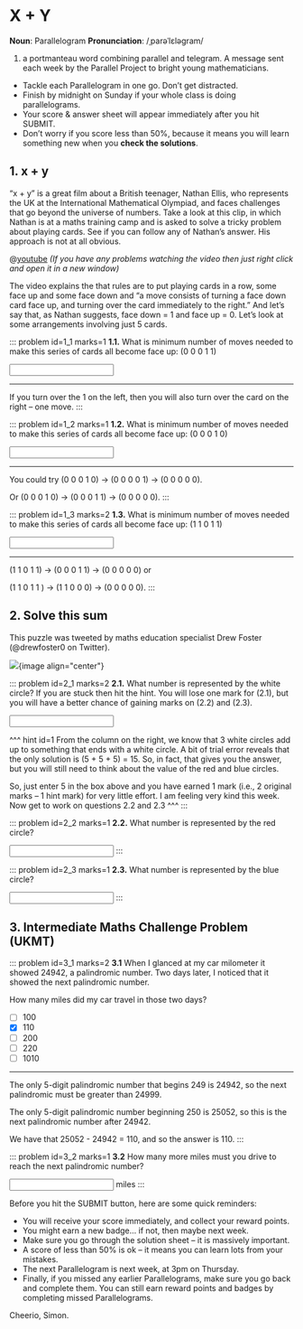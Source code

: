 # X + Y

<div class="dictionary">

__Noun__: Parallelogram
__Pronunciation__: /ˌparəˈlɛləɡram/

1. a portmanteau word combining parallel and telegram. A message sent each
week by the Parallel Project to bright young mathematicians.

</div>

*	Tackle each Parallelogram in one go. Don’t get distracted.
*	Finish by midnight on Sunday if your whole class is doing parallelograms.
*	Your score & answer sheet will appear immediately after you hit SUBMIT.
*	Don’t worry if you score less than 50%, because it means you will learn something new when you __check the solutions__.


## 1. x + y

“x + y” is a great film about a British teenager, Nathan Ellis, who represents the UK at the International Mathematical Olympiad, and faces challenges that go beyond the universe of numbers. Take a look at this clip, in which Nathan is at a maths training camp and is asked to solve a tricky problem about playing cards. See if you can follow any of Nathan’s answer. His approach is not at all obvious.

@[youtube](mYAahN1G8Y8?rel=0) _(If you have any problems watching the video then just right click and open it in a new window)_

The video explains the that rules are to put playing cards in a row, some face up and some face down and “a move consists of turning a face down card face up, and turning over the card immediately to the right.” And let’s say that, as Nathan suggests, face down = 1 and face up = 0. Let’s look at some arrangements involving just 5 cards.

::: problem id=1_1 marks=1
__1.1.__ What is minimum number of moves needed to make this series of cards all become face up: (0 0 0 1 1)

<input type="number" solution="1"/>

---

If you turn over the 1 on the left, then you will also turn over the card on the right – one move.
:::

::: problem id=1_2 marks=1
__1.2.__ What is minimum number of moves needed to make this series of cards all become face up: (0 0 0 1 0)

<input type="number" solution="2"/>

---

You could try (0 0 0 1 0) → (0 0 0 0 1) → (0 0 0 0 0).

Or (0 0 0 1 0) → (0 0 0 1 1) → (0 0 0 0 0).
:::

::: problem id=1_3 marks=2
__1.3.__ What is minimum number of moves needed to make this series of cards all become face up: (1 1 0 1 1)

<input type="number" solution="2"/>

---

(1 1 0 1 1) → (0 0 0 1 1) → (0 0 0 0 0) or

(1 1 0 1 1 ) → (1 1 0 0 0) → (0 0 0 0 0).
:::


## 2. Solve this sum

This puzzle was tweeted by maths education specialist Drew Foster (@drewfoster0 on Twitter).

![](/resources/9-07-x-y/2-question.jpg){image align="center"}

::: problem id=2_1 marks=2
__2.1.__ What number is represented by the white circle? If you are stuck then hit the hint. You will lose one mark for (2.1), but you will have a better chance of gaining marks on (2.2) and (2.3).

<input type="number" solution="5"/>

^^^ hint id=1
From the column on the right, we know that 3 white circles add up to something that ends with a white circle. A bit of trial error reveals that the only solution is (5 + 5 + 5) = 15. So, in fact, that gives you the answer, but you will still need to think about the value of the red and blue circles.

So, just enter 5 in the box above and you have earned 1 mark (i.e., 2 original marks – 1 hint mark) for very little effort. I am feeling very kind this week. Now get to work on questions 2.2 and 2.3
^^^
:::

::: problem id=2_2 marks=1
__2.2.__ What number is represented by the red circle?

<input type="number" solution="8"/>
:::

::: problem id=2_3 marks=1
__2.3.__ What number is represented by the blue circle?

<input type="number" solution="1"/>
:::


## 3.	Intermediate Maths Challenge Problem (UKMT)
<!--- (2011) Q6 --->

::: problem id=3_1 marks=2
__3.1__ When I glanced at my car milometer it showed 24942, a palindromic number. Two days later, I noticed that it showed the next palindromic number.

How many miles did my car travel in those two days?

* [ ] 100
* [x] 110
* [ ] 200
* [ ] 220
* [ ] 1010

---

The only 5-digit palindromic number that begins 249 is 24942, so the next palindromic must be greater than 24999.

The only 5-digit palindromic number beginning 250 is 25052, so this is the next palindromic number after 24942.

We have that 25052 - 24942 = 110, and so the answer is 110.
:::

::: problem id=3_2 marks=1
__3.2__ How many more miles must you drive to reach the next palindromic number?

<input type="number" solution="100"/> miles
:::


Before you hit the SUBMIT button, here are some quick reminders:

*	You will receive your score immediately, and collect your reward points.
*	You might earn a new badge... if not, then maybe next week.
*	Make sure you go through the solution sheet – it is massively important.
*	A score of less than 50% is ok – it means you can learn lots from your mistakes.
*	The next Parallelogram is next week, at 3pm on Thursday.
*	Finally, if you missed any earlier Parallelograms, make sure you go back and complete them. You can still earn reward points and badges by completing missed Parallelograms.

Cheerio,
Simon.
